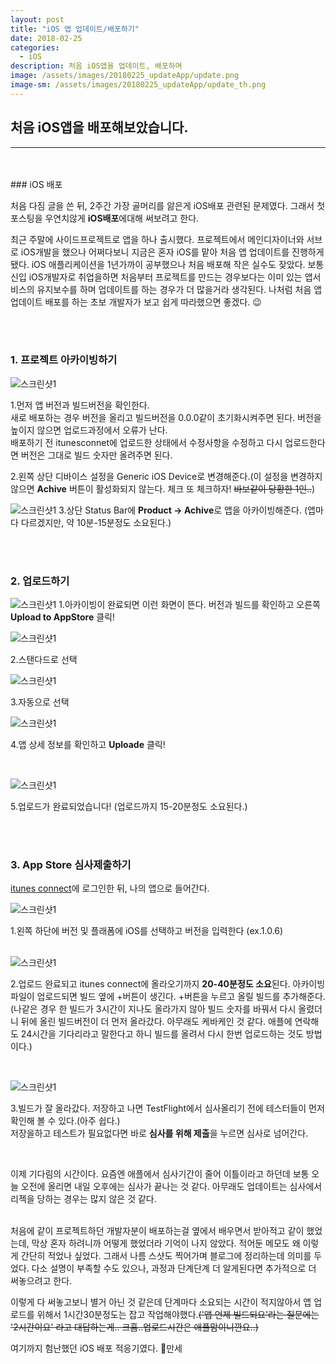 ```yaml
---
layout: post
title: "iOS 앱 업데이트/배포하기"
date: 2018-02-25
categories:
  - iOS
description: 처음 iOS앱을 업데이트, 배포하며
image: /assets/images/20180225_updateApp/update.png
image-sm: /assets/images/20180225_updateApp/update_th.png
---
```



## 처음 iOS앱을 배포해보았습니다.
---

<br />
<br />
### iOS 배포

처음 다짐 글을 쓴 뒤, 2주간 가장 골머리를 앓은게 iOS배포 관련된 문제였다. 그래서 첫 포스팅을 우연치않게 **iOS배포**에대해 써보려고 한다.

최근 주말에 사이드프로젝트로 앱을 하나 출시했다. 프로젝트에서 메인디자이너와 서브로 iOS개발을 했으나 어쩌다보니 지금은 혼자 iOS를 맡아 처음 앱 업데이트를 진행하게 됐다. iOS 애플리케이션을 1년가까이 공부했으나 처음 배포해 작은 실수도 잦았다. 보통 신입 iOS개발자로 취업을하면 처음부터 프로젝트를 만드는 경우보다는 이미 있는 앱서비스의 유지보수를 하며 업데이트를 하는 경우가 더 많을거라 생각된다. 나처럼 처음 앱 업데이트 배포를 하는 초보 개발자가 보고 쉽게 따라했으면 좋겠다. 😉




<br />
<br />


### 1. 프로젝트 아카이빙하기


![스크린샷1](/assets/images/20180225_udateApp/1.png)


1.먼저 앱 버전과 빌드버전을 확인한다.   
새로 배포하는 경우 버전을 올리고 빌드버전을 0.0.0같이 초기화시켜주면 된다.
버전을 높이지 않으면 업로드과정에서 오류가 난다.  
배포하기 전 itunesconnet에 업로드한 상태에서 수정사항을 수정하고 다시 업로드한다면 버전은 그대로 빌드 숫자만 올려주면 된다.


2.왼쪽 상단 디바이스 설정을 Generic iOS Device로 변경해준다.(이 설정을 변경하지 않으면 **Achive** 버튼이 활성화되지 않는다. 체크 또 체크하자! ~~바보같이 당황한 1인..~~)    
  
  
![스크린샷1](/assets/images/20180225_udateApp/2.png)
3.상단 Status Bar에 **Product → Achive**로 앱을 아카이빙해준다. (앱마다 다르겠지만, 약 10분-15분정도 소요된다.)

<br />
<br />


### 2. 업로드하기


![스크린샷1](/assets/images/20180225_udateApp/3.png)
1.아카이빙이 완료되면 이런 화면이 뜬다. 버전과 빌드를 확인하고 오른쪽 **Upload to AppStore** 클릭!  
  
  

![스크린샷1](/assets/images/20180225_udateApp/4.png)

2.스탠다드로 선택  
  
  

![스크린샷1](/assets/images/20180225_udateApp/5.png)

3.자동으로 선택  
  
    
    
![스크린샷1](/assets/images/20180225_udateApp/6.png)

4.앱 상세 정보를 확인하고 **Uploade** 클릭!  
  
<br />

    
![스크린샷1](/assets/images/20180225_udateApp/8.png)

5.업로드가 완료되었습니다! (업로드까지 15-20분정도 소요된다.)  


<br />
<br />



### 3. App Store 심사제출하기  

[itunes connect](https://itunesconnect.apple.com/)에 로그인한 뒤, 나의 앱으로 들어간다.


![스크린샷1](/assets/images/20180225_udateApp/9.png)

1.왼쪽 하단에 버전 및 플래폼에 iOS를 선택하고 버전을 입력한다 (ex.1.0.6)    
<br />


![스크린샷1](/assets/images/20180225_udateApp/10.png)

2.업로드 완료되고 itunes connect에 올라오기까지 **20-40분정도 소요**된다. 아카이빙파일이 업로드되면 빌드 옆에 +버튼이 생긴다. +버튼을 누르고 올릴 빌드를 추가해준다.  
(나같은 경우 한 빌드가 3시간이 지나도 올라가지 않아 빌드 숫자를 바꿔서 다시 올렸더니 뒤에 올린 빌드버전이 더 먼저 올라갔다. 아무래도 케바케인 것 같다. 애플에 연락해도 24시간을 기다리라고 말한다고 하니 빌드를 올려서 다시 한번 업로드하는 것도 방법이다.)  
  
  
<br />


![스크린샷1](/assets/images/20180225_udateApp/11.png)

3.빌드가 잘 올라갔다. 저장하고 나면 TestFlight에서 심사올리기 전에 테스터들이 먼저 확인해 볼 수 있다.(아주 쉽다.)  
저장을하고 테스트가 필요없다면 바로 **심사를 위해 제출**을 누르면 심사로 넘어간다.  
  
  
<br />

이제 기다림의 시간이다. 요즘엔 애플에서 심사기간이 줄어 이틀이라고 하던데 보통 오늘 오전에 올리면 내일 오후에는 심사가 끝나는 것 같다. 아무래도 업데이트는 심사에서 리젝을 당하는 경우는 많지 않은 것 같다.    


<br />
처음에 같이 프로젝트하던 개발자분이 배포하는걸 옆에서 배우면서 받아적고 같이 했었는데, 막상 혼자 하려니까 어떻게 했었더라 기억이 나지 않았다. 적어둔 메모도 왜 이렇게 간단히 적었나 싶었다. 그래서 나름 스샷도 찍어가며 블로그에 정리하는데 의미를 두었다.  
다소 설명이 부족할 수도 있으나, 과정과 단계단계 더 알게된다면 추가적으로 더 써놓으려고 한다.      


이렇게 다 써놓고보니 별거 아닌 것 같은데 단계마다 소요되는 시간이 적지않아서 앱 업로드를 위해서 1시간30분정도는 잡고 작업해야했다.~~('앱 언제 빌드되요'라는 질문에는 '2시간이요' 라고 대답하는게.. 크흠..업로드시간은 애플맘이니깐요..)~~

여기까지 험난했던 iOS 배포 적응기였다. 🍏만세
